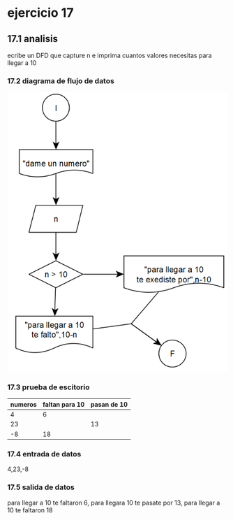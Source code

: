 # ejercicio 17
## 17.1 analisis
ecribe un DFD que capture n e imprima cuantos valores necesitas para llegar a 10
### 17.2 diagrama de flujo de datos
![alt](https://github.com/seyalocruz/ICI-fundamentos/blob/main/17.png)
### 17.3 prueba de escitorio
|numeros|faltan para 10|pasan de 10|
|-----------|------------------|---------------|
|4|6| |
|23| |13|
|-8|18| |
### 17.4 entrada de datos
4,23,-8
### 17.5 salida de datos
para llegar a 10 te faltaron 6, para llegara 10 te pasate por 13,
para llegar a 10 te faltaron 18
